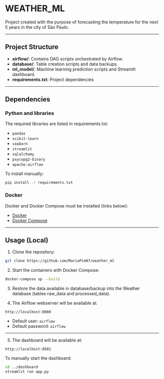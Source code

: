 
# WEATHER_ML

Project created with the purpose of forecasting the temperature for the next 5 years in the city of São Paulo.

---

## Project Structure

- **airflow/**: Contains DAG scripts orchestrated by Airflow.
- **database/**: Table creation scripts and data backups.
- **ml_model/**: Machine learning prediction scripts and Streamlit dashboard.
- **requirements.txt**: Project dependencies

---

## Dependencies

### Python and libraries

The required libraries are listed in requirements.txt:

- `pandas`
- `scikit-learn`
- `seaborn`
- `streamlit`
- `sqlalchemy`
- `psycopg2-binary`
- `apache-airflow`

To install manually:

```bash
pip install -r requirements.txt
```

### Docker

Docker and Docker Compose must be installed (links below):

- [Docker](https://www.docker.com/)
- [Docker Compose](https://docs.docker.com/compose/)

---

## Usage (Local)

1. Clone the repository:

```bash
git clone https://github.com/MariaPim07/weather_ml
```

2. Start the containers with Docker Compose:

```bash
docker-compose up --build
```

3. Restore the data available in database/backup into the Weather database (tables raw_data and processed_data).

4. The Airflow webserver will be available at:

```
http://localhost:8080
```

- Default user: `airflow`
- Default password: `airflow`

---

5. The dashboard will be available at:

```
http://localhost:8501
```

To manually start the dashboard:

```bash
cd ../dashboard
streamlit run app.py
```
